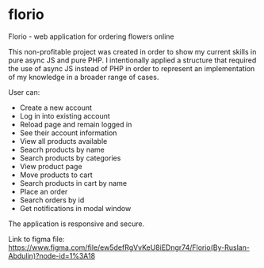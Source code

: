 # florio

Florio - web application for ordering flowers online

This non-profitable project was created in order to show my current skills in pure async JS and pure PHP.
I intentionally applied a structure that required the use of async JS instead of PHP in order to represent an implementation of my knowledge in a broader range of cases.


User can:
 - Create a new account
 - Log in into existing account
 - Reload page and remain logged in
 - See their account information
 - View all products available
 - Seacrh products by name
 - Search products by categories
 - View product page
 - Move products to cart
 - Search products in cart by name
 - Place an order
 - Search orders by id
 - Get notifications in modal window

The application is responsive and secure.

Link to figma file: https://www.figma.com/file/ew5defRgVvKeU8iEDngr74/Florio(By-Ruslan-Abdulin)?node-id=1%3A18
